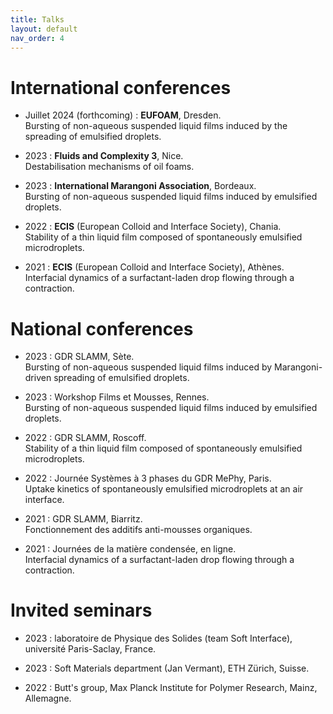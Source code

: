 ```yaml
---
title: Talks
layout: default
nav_order: 4
---
```


# International conferences

- Juillet 2024 (forthcoming) : **EUFOAM**, Dresden.   
Bursting of non-aqueous suspended liquid films induced by the spreading of emulsified droplets.

- 2023 : **Fluids and Complexity 3**, Nice.   
Destabilisation mechanisms of oil foams.

- 2023 : **International Marangoni Association**, Bordeaux.   
Bursting of non-aqueous suspended liquid films induced by emulsified droplets.

- 2022 : **ECIS** (European Colloid and Interface Society), Chania.   
Stability of a thin liquid film composed of spontaneously emulsified microdroplets.

- 2021 : **ECIS** (European Colloid and Interface Society), Athènes.   
Interfacial dynamics of a surfactant-laden drop flowing through a contraction.

# National conferences

- 2023 : GDR SLAMM, Sète.   
Bursting of non-aqueous suspended liquid films induced by Marangoni-driven spreading of emulsified droplets.

- 2023 : Workshop Films et Mousses, Rennes.   
Bursting of non-aqueous suspended liquid films induced by emulsified droplets.

- 2022 : GDR SLAMM, Roscoff.   
Stability of a thin liquid film composed of spontaneously emulsified microdroplets.

- 2022 : Journée Systèmes à 3 phases du GDR MePhy, Paris.   
Uptake kinetics of spontaneously emulsified microdroplets at an air interface.

- 2021 : GDR SLAMM, Biarritz.   
Fonctionnement des additifs anti-mousses organiques.

- 2021 : Journées de la matière condensée, en ligne.   
Interfacial dynamics of a surfactant-laden drop flowing through a contraction.

# Invited seminars

- 2023 : laboratoire de Physique des Solides (team Soft Interface), université Paris-Saclay, France.
  
- 2023 : Soft Materials department (Jan Vermant), ETH Zürich, Suisse.
  
- 2022 : Butt's group, Max Planck Institute for Polymer Research, Mainz, Allemagne.

